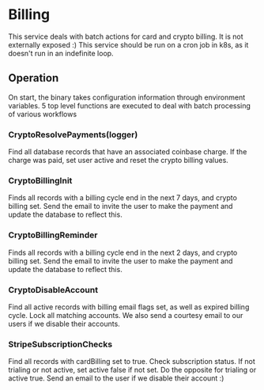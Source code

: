 # Billing
This service deals with batch actions for card and crypto billing. It is not externally exposed :)
This service should be run on a cron job in k8s, as it doesn't run in an indefinite loop.

## Operation
On start, the binary takes configuration information through environment variables. 5 top level functions
are executed to deal with batch processing of various workflows

### CryptoResolvePayments(logger)
Find all database records that have an associated coinbase charge. If the charge was paid, set user active
and reset the crypto billing values.

### CryptoBillingInit
Finds all records with a billing cycle end in the next 7 days, and crypto billing set. Send the email to 
invite the user to make the payment and update the database to reflect this.

### CryptoBillingReminder
Finds all records with a billing cycle end in the next 2 days, and crypto billing set. Send the email to 
invite the user to make the payment and update the database to reflect this. 

### CryptoDisableAccount
Find all active records with billing email flags set, as well as expired billing cycle. Lock all matching 
accounts. We also send a courtesy email to our users if we disable their accounts. 

### StripeSubscriptionChecks
Find all records with cardBilling set to true. Check subscription status. If not trialing or not active,
set active false if not set. Do the opposite for trialing or active true. Send an email to the user if we
disable their account :) 
